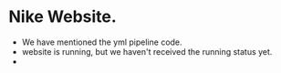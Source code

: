 # Nike Website.
- We have mentioned the yml pipeline code.
- website is running, but we haven't received the running status yet.
- 
